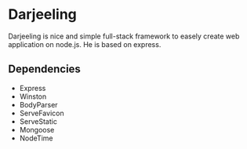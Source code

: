 Darjeeling
==========

Darjeeling is nice and simple full-stack framework to easely create web application on node.js. He is based on express.

## Dependencies
- Express
- Winston
- BodyParser
- ServeFavicon
- ServeStatic
- Mongoose
- NodeTime

